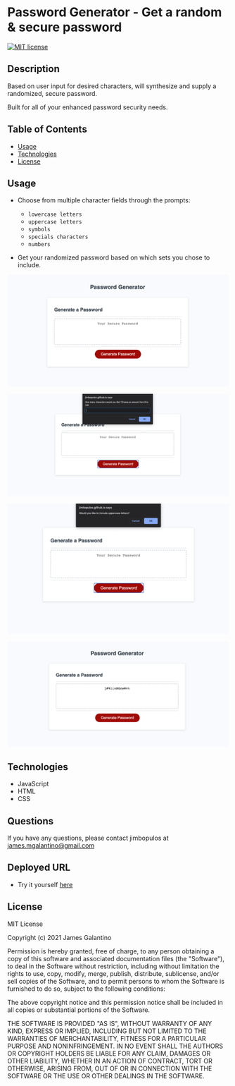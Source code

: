 # Password Generator - Get a random & secure password

[![MIT license](https://img.shields.io/badge/License-MIT-blue.svg)](https://lbesson.mit-license.org/)

## Description

Based on user input for desired characters, will synthesize and supply a randomized, secure password.

Built for all of your enhanced password security needs.

## Table of Contents

- [Usage](#usage)
- [Technologies](#technologies)
- [License](#license)

## Usage

- Choose from multiple character fields through the prompts:
     - `lowercase letters`
     - `uppercase letters`
     - `symbols`
     - `specials characters`
     - `numbers`

- Get your randomized password based on which sets you chose to include.

![password-generator1](screenshots/password-generator1.png)

![password-generator2](screenshots/password-generator2.png)

![password-generator3](screenshots/password-generator3.png)

![password-generator4](screenshots/password-generator4.png)

## Technologies

- JavaScript
- HTML
- CSS

## Questions

If you have any questions, please contact jimbopulos at james.mgalantino@gmail.com

## Deployed URL

- Try it yourself [here](https://jimbopulos.github.io/random-password-generator/)

## License

MIT License

Copyright (c) 2021 James Galantino

Permission is hereby granted, free of charge, to any person obtaining a copy
of this software and associated documentation files (the "Software"), to deal
in the Software without restriction, including without limitation the rights
to use, copy, modify, merge, publish, distribute, sublicense, and/or sell
copies of the Software, and to permit persons to whom the Software is
furnished to do so, subject to the following conditions:

The above copyright notice and this permission notice shall be included in all
copies or substantial portions of the Software.

THE SOFTWARE IS PROVIDED "AS IS", WITHOUT WARRANTY OF ANY KIND, EXPRESS OR
IMPLIED, INCLUDING BUT NOT LIMITED TO THE WARRANTIES OF MERCHANTABILITY,
FITNESS FOR A PARTICULAR PURPOSE AND NONINFRINGEMENT. IN NO EVENT SHALL THE
AUTHORS OR COPYRIGHT HOLDERS BE LIABLE FOR ANY CLAIM, DAMAGES OR OTHER
LIABILITY, WHETHER IN AN ACTION OF CONTRACT, TORT OR OTHERWISE, ARISING FROM,
OUT OF OR IN CONNECTION WITH THE SOFTWARE OR THE USE OR OTHER DEALINGS IN THE
SOFTWARE.